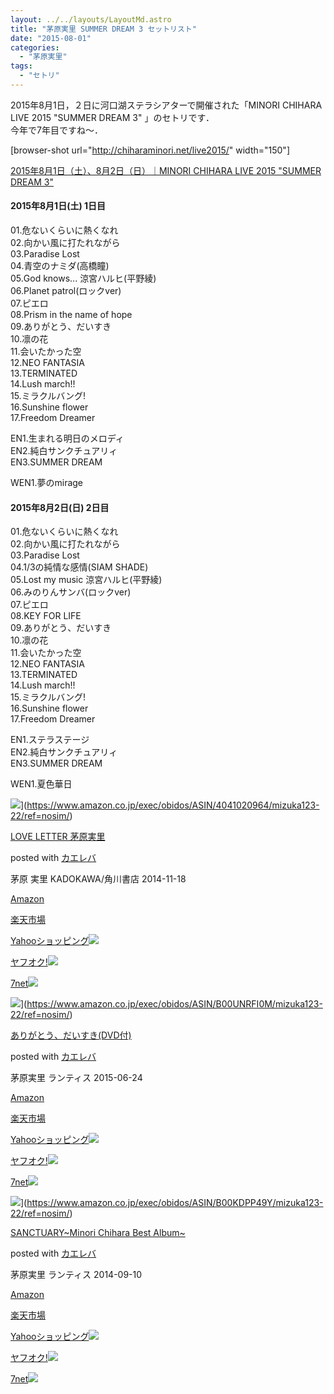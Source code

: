 ```yaml
---
layout: ../../layouts/LayoutMd.astro
title: "茅原実里 SUMMER DREAM 3 セットリスト"
date: "2015-08-01"
categories: 
  - "茅原実里"
tags: 
  - "セトリ"
---
```


2015年8月1日，２日に河口湖ステラシアターで開催された「MINORI CHIHARA LIVE 2015 "SUMMER DREAM 3" 」のセトリです．  
今年で7年目ですね〜．

\[browser-shot url="http://chiharaminori.net/live2015/" width="150"\]

[2015年8月1日（土）、8月2日（日）｜MINORI CHIHARA LIVE 2015 "SUMMER DREAM 3"](http://chiharaminori.net/live2015/)

#### 2015年8月1日(土) 1日目

01.危ないくらいに熱くなれ  
02.向かい風に打たれながら  
03.Paradise Lost  
04.青空のナミダ(高橋瞳)  
05.God knows... 涼宮ハルヒ(平野綾)  
06.Planet patrol(ロックver)  
07.ピエロ  
08.Prism in the name of hope  
09.ありがとう、だいすき  
10.凛の花  
11.会いたかった空  
12.NEO FANTASIA  
13.TERMINATED  
14.Lush march!!  
15.ミラクルバング!  
16.Sunshine flower  
17.Freedom Dreamer

EN1.生まれる明日のメロディ  
EN2.純白サンクチュアリィ  
EN3.SUMMER DREAM

WEN1.夢のmirage

#### 2015年8月2日(日) 2日目

01.危ないくらいに熱くなれ  
02.向かい風に打たれながら  
03.Paradise Lost  
04.1/3の純情な感情(SIAM SHADE)  
05.Lost my music 涼宮ハルヒ(平野綾)  
06.みのりんサンバ(ロックver)  
07.ピエロ  
08.KEY FOR LIFE  
09.ありがとう、だいすき  
10.凛の花  
11.会いたかった空  
12.NEO FANTASIA  
13.TERMINATED  
14.Lush march!!  
15.ミラクルバング!  
16.Sunshine flower  
17.Freedom Dreamer

EN1.ステラステージ  
EN2.純白サンクチュアリィ  
EN3.SUMMER DREAM

WEN1.夏色華日

![](/archive/images/61sMRI6bGYL._SL160_.jpg)](https://www.amazon.co.jp/exec/obidos/ASIN/4041020964/mizuka123-22/ref=nosim/)

[LOVE LETTER 茅原実里](https://www.amazon.co.jp/exec/obidos/ASIN/4041020964/mizuka123-22/ref=nosim/)

posted with [カエレバ](http://kaereba.com)

茅原 実里 KADOKAWA/角川書店 2014-11-18

[Amazon](http://www.amazon.co.jp/gp/search?keywords=LOVE%20LETTER%20%8A%9D%8C%B4%8E%C0%97%A2&__mk_ja_JP=%83J%83%5E%83J%83i&tag=mizuka123-22)

[楽天市場](http://hb.afl.rakuten.co.jp/hgc/032b53ee.4b34c5ee.0f4a541e.f440145e/?pc=http%3A%2F%2Fsearch.rakuten.co.jp%2Fsearch%2Fmall%2FLOVE%2520LETTER%2520%25E8%258C%2585%25E5%258E%259F%25E5%25AE%259F%25E9%2587%258C%2F-%2Ff.1-p.1-s.1-sf.0-st.A-v.2%3Fx%3D0%26scid%3Daf_ich_link_urltxt%26m%3Dhttp%3A%2F%2Fm.rakuten.co.jp%2F)

[Yahooショッピング![](//ad.jp.ap.valuecommerce.com/servlet/gifbanner?sid=3066752&pid=881990642)](//ck.jp.ap.valuecommerce.com/servlet/referral?sid=3066752&pid=881990642&vc_url=http%3A%2F%2Fsearch.shopping.yahoo.co.jp%2Fsearch%3Fp%3DLOVE%2520LETTER%2520%25E8%258C%2585%25E5%258E%259F%25E5%25AE%259F%25E9%2587%258C)

[ヤフオク!![](//ad.jp.ap.valuecommerce.com/servlet/gifbanner?sid=3066752&pid=881990645)](//ck.jp.ap.valuecommerce.com/servlet/referral?sid=3066752&pid=881990645&vc_url=http%3A%2F%2Fauctions.search.yahoo.co.jp%2Fsearch%3Fvo%3D%26ve%3D%26auccat%3D0%26aucminprice%3D%26aucmaxprice%3D%26aucmin_bidorbuy_price%3D%26aucmax_bidorbuy_price%3D%26loc_cd%3D0%26abatch%3D0%26istatus%3D0%26filtered%3D1%26ei%3DUTF-8%26tab_ex%3Dcommerce%26va%3DLOVE%2520LETTER%2520%25E8%258C%2585%25E5%258E%259F%25E5%25AE%259F%25E9%2587%258C)

[7net![](http://atq.ad.valuecommerce.com/servlet/atq/gifbanner?sid=3066752&pid=881990643)](//ck.jp.ap.valuecommerce.com/servlet/referral?sid=3066752&pid=881990643&vc_url=http%3A%2F%2Fwww.7netshopping.jp%2Fall%2Fsearch_result%2F-%2Fbprice%2Foff%2Fsort%2F0%2Fkword_in%2FLOVE%2520LETTER%2520%25E8%258C%2585%25E5%258E%259F%25E5%25AE%259F%25E9%2587%258C%2FallGoods%2Fon%2Fsubmit.x%2F30%2Fdisp_result%2F1%2Fsubmit.y%2F9%2Fprvlg%2Foff%2Fnobuy%2Fon%2FsetProduct%2Foff%2Foop%2Fon%2Fctgy%2Fall%2FfromKeywordSearch%2Ftrue)

![](/archive/images/51ixSVQIZUL._SL160_.jpg)](https://www.amazon.co.jp/exec/obidos/ASIN/B00UNRFI0M/mizuka123-22/ref=nosim/)

[ありがとう、だいすき(DVD付)](https://www.amazon.co.jp/exec/obidos/ASIN/B00UNRFI0M/mizuka123-22/ref=nosim/)

posted with [カエレバ](http://kaereba.com)

茅原実里 ランティス 2015-06-24

[Amazon](http://www.amazon.co.jp/gp/search?keywords=%82%A0%82%E8%82%AA%82%C6%82%A4%81A%82%BE%82%A2%82%B7%82%AB%28DVD%95t%29&__mk_ja_JP=%83J%83%5E%83J%83i&tag=mizuka123-22)

[楽天市場](http://hb.afl.rakuten.co.jp/hgc/032b53ee.4b34c5ee.0f4a541e.f440145e/?pc=http%3A%2F%2Fsearch.rakuten.co.jp%2Fsearch%2Fmall%2F%25E3%2581%2582%25E3%2582%258A%25E3%2581%258C%25E3%2581%25A8%25E3%2581%2586%25E3%2580%2581%25E3%2581%25A0%25E3%2581%2584%25E3%2581%2599%25E3%2581%258D%2528DVD%25E4%25BB%2598%2529%2F-%2Ff.1-p.1-s.1-sf.0-st.A-v.2%3Fx%3D0%26scid%3Daf_ich_link_urltxt%26m%3Dhttp%3A%2F%2Fm.rakuten.co.jp%2F)

[Yahooショッピング![](//ad.jp.ap.valuecommerce.com/servlet/gifbanner?sid=3066752&pid=881990642)](//ck.jp.ap.valuecommerce.com/servlet/referral?sid=3066752&pid=881990642&vc_url=http%3A%2F%2Fsearch.shopping.yahoo.co.jp%2Fsearch%3Fp%3D%25E3%2581%2582%25E3%2582%258A%25E3%2581%258C%25E3%2581%25A8%25E3%2581%2586%25E3%2580%2581%25E3%2581%25A0%25E3%2581%2584%25E3%2581%2599%25E3%2581%258D%2528DVD%25E4%25BB%2598%2529)

[ヤフオク!![](//ad.jp.ap.valuecommerce.com/servlet/gifbanner?sid=3066752&pid=881990645)](//ck.jp.ap.valuecommerce.com/servlet/referral?sid=3066752&pid=881990645&vc_url=http%3A%2F%2Fauctions.search.yahoo.co.jp%2Fsearch%3Fvo%3D%26ve%3D%26auccat%3D0%26aucminprice%3D%26aucmaxprice%3D%26aucmin_bidorbuy_price%3D%26aucmax_bidorbuy_price%3D%26loc_cd%3D0%26abatch%3D0%26istatus%3D0%26filtered%3D1%26ei%3DUTF-8%26tab_ex%3Dcommerce%26va%3D%25E3%2581%2582%25E3%2582%258A%25E3%2581%258C%25E3%2581%25A8%25E3%2581%2586%25E3%2580%2581%25E3%2581%25A0%25E3%2581%2584%25E3%2581%2599%25E3%2581%258D%2528DVD%25E4%25BB%2598%2529)

[7net![](http://atq.ad.valuecommerce.com/servlet/atq/gifbanner?sid=3066752&pid=881990643)](//ck.jp.ap.valuecommerce.com/servlet/referral?sid=3066752&pid=881990643&vc_url=http%3A%2F%2Fwww.7netshopping.jp%2Fall%2Fsearch_result%2F-%2Fbprice%2Foff%2Fsort%2F0%2Fkword_in%2F%25E3%2581%2582%25E3%2582%258A%25E3%2581%258C%25E3%2581%25A8%25E3%2581%2586%25E3%2580%2581%25E3%2581%25A0%25E3%2581%2584%25E3%2581%2599%25E3%2581%258D%2528DVD%25E4%25BB%2598%2529%2FallGoods%2Fon%2Fsubmit.x%2F30%2Fdisp_result%2F1%2Fsubmit.y%2F9%2Fprvlg%2Foff%2Fnobuy%2Fon%2FsetProduct%2Foff%2Foop%2Fon%2Fctgy%2Fall%2FfromKeywordSearch%2Ftrue)

![](/archive/images/51ygntU7ThL._SL160_.jpg)](https://www.amazon.co.jp/exec/obidos/ASIN/B00KDPP49Y/mizuka123-22/ref=nosim/)

[SANCTUARY~Minori Chihara Best Album~](https://www.amazon.co.jp/exec/obidos/ASIN/B00KDPP49Y/mizuka123-22/ref=nosim/)

posted with [カエレバ](http://kaereba.com)

茅原実里 ランティス 2014-09-10

[Amazon](http://www.amazon.co.jp/gp/search?keywords=SANCTUARY~Minori%20Chihara%20Best%20Album~&__mk_ja_JP=%83J%83%5E%83J%83i&tag=mizuka123-22)

[楽天市場](http://hb.afl.rakuten.co.jp/hgc/032b53ee.4b34c5ee.0f4a541e.f440145e/?pc=http%3A%2F%2Fsearch.rakuten.co.jp%2Fsearch%2Fmall%2FSANCTUARY~Minori%2520Chihara%2520Best%2520Album~%2F-%2Ff.1-p.1-s.1-sf.0-st.A-v.2%3Fx%3D0%26scid%3Daf_ich_link_urltxt%26m%3Dhttp%3A%2F%2Fm.rakuten.co.jp%2F)

[Yahooショッピング![](//ad.jp.ap.valuecommerce.com/servlet/gifbanner?sid=3066752&pid=881990642)](//ck.jp.ap.valuecommerce.com/servlet/referral?sid=3066752&pid=881990642&vc_url=http%3A%2F%2Fsearch.shopping.yahoo.co.jp%2Fsearch%3Fp%3DSANCTUARY~Minori%2520Chihara%2520Best%2520Album~)

[ヤフオク!![](//ad.jp.ap.valuecommerce.com/servlet/gifbanner?sid=3066752&pid=881990645)](//ck.jp.ap.valuecommerce.com/servlet/referral?sid=3066752&pid=881990645&vc_url=http%3A%2F%2Fauctions.search.yahoo.co.jp%2Fsearch%3Fvo%3D%26ve%3D%26auccat%3D0%26aucminprice%3D%26aucmaxprice%3D%26aucmin_bidorbuy_price%3D%26aucmax_bidorbuy_price%3D%26loc_cd%3D0%26abatch%3D0%26istatus%3D0%26filtered%3D1%26ei%3DUTF-8%26tab_ex%3Dcommerce%26va%3DSANCTUARY~Minori%2520Chihara%2520Best%2520Album~)

[7net![](http://atq.ad.valuecommerce.com/servlet/atq/gifbanner?sid=3066752&pid=881990643)](//ck.jp.ap.valuecommerce.com/servlet/referral?sid=3066752&pid=881990643&vc_url=http%3A%2F%2Fwww.7netshopping.jp%2Fall%2Fsearch_result%2F-%2Fbprice%2Foff%2Fsort%2F0%2Fkword_in%2FSANCTUARY~Minori%2520Chihara%2520Best%2520Album~%2FallGoods%2Fon%2Fsubmit.x%2F30%2Fdisp_result%2F1%2Fsubmit.y%2F9%2Fprvlg%2Foff%2Fnobuy%2Fon%2FsetProduct%2Foff%2Foop%2Fon%2Fctgy%2Fall%2FfromKeywordSearch%2Ftrue)
